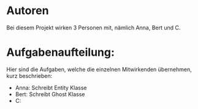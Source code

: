 ﻿# Autoren

Bei diesem Projekt wirken 3 Personen mit, nämlich Anna, Bert und C.

# Aufgabenaufteilung:

Hier sind die Aufgaben, welche die einzelnen Mitwirkenden übernehmen, kurz beschrieben:

- Anna: Schreibt Entity Klasse
- Bert: Schreibt Ghost Klasse
- C:
